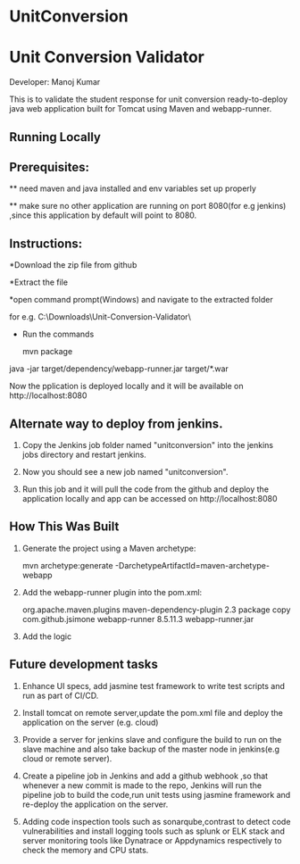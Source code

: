 # UnitConversion

# Unit Conversion Validator

Developer: Manoj Kumar

This is to validate the student response for unit conversion ready-to-deploy java web application built for Tomcat using Maven and webapp-runner.


## Running Locally


## Prerequisites:


** need maven and java installed and env variables set up properly

** make sure no other application are running on port 8080(for e.g jenkins) ,since this application 
   by default will point to 8080.



## Instructions:


*Download the zip file from github

*Extract the file

*open command prompt(Windows) and navigate to the extracted folder

 for e.g. C:\Downloads\Unit-Conversion-Validator\
 
* Run the commands

  mvn package
  
 java -jar target/dependency/webapp-runner.jar target/*.war

Now the pplication is deployed locally and it will be available on http://localhost:8080



## Alternate way to deploy from jenkins.

1. Copy the Jenkins job folder named "unitconversion" into the jenkins jobs directory and restart jenkins.

2. Now you should see a new job named "unitconversion".

3. Run this job and it will pull the code from the github and deploy the application locally and app can be accessed on http://localhost:8080



## How This Was Built


1. Generate the project using a Maven archetype:

   mvn archetype:generate -DarchetypeArtifactId=maven-archetype-webapp

2. Add the webapp-runner plugin into the pom.xml:

   <build>
     <!-- ... -->
     <plugins>
       <!-- ... -->
       <plugin>
         <groupId>org.apache.maven.plugins</groupId>
         <artifactId>maven-dependency-plugin</artifactId>
         <version>2.3</version>
         <executions>
           <execution>
             <phase>package</phase>
             <goals><goal>copy</goal></goals>
             <configuration>
               <artifactItems>
                 <artifactItem>
                   <groupId>com.github.jsimone</groupId>
                   <artifactId>webapp-runner</artifactId>
                   <version>8.5.11.3</version>
                   <destFileName>webapp-runner.jar</destFileName>
                 </artifactItem>
               </artifactItems>
             </configuration>
           </execution>
         </executions>
       </plugin>
     </plugins>
   </build>

3. Add the logic


## Future development tasks

1. Enhance UI specs, add jasmine test framework to write test scripts and run as part of CI/CD. 

2. Install tomcat on remote server,update the pom.xml file and deploy the application on the server (e.g. cloud)

3. Provide a server for jenkins slave and configure the build to run on the slave machine and also take backup of the master node in jenkins(e.g cloud  or remote server).

4. Create a pipeline job in Jenkins and add a github webhook ,so that whenever a new commit is made to the repo,
   Jenkins will run the pipeline job to build the code,run unit tests using jasmine framework and re-deploy the application on the server.
   
5. Adding code inspection tools such as sonarqube,contrast to detect code vulnerabilities and install logging tools such as splunk or ELK stack and server monitoring tools like Dynatrace or Appdynamics respectively to check the memory and CPU stats.
